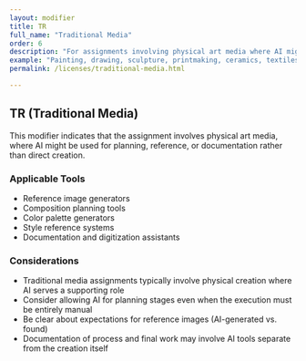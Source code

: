 ```yaml
---
layout: modifier
title: TR
full_name: "Traditional Media"
order: 6
description: "For assignments involving physical art media where AI might be used for planning or reference"
example: "Painting, drawing, sculpture, printmaking, ceramics, textiles"
permalink: /licenses/traditional-media.html

---
```


## TR (Traditional Media)

This modifier indicates that the assignment involves physical art media, where AI might be used for planning, reference, or documentation rather than direct creation.

### Applicable Tools
- Reference image generators
- Composition planning tools
- Color palette generators
- Style reference systems
- Documentation and digitization assistants

### Considerations
- Traditional media assignments typically involve physical creation where AI serves a supporting role
- Consider allowing AI for planning stages even when the execution must be entirely manual
- Be clear about expectations for reference images (AI-generated vs. found)
- Documentation of process and final work may involve AI tools separate from the creation itself